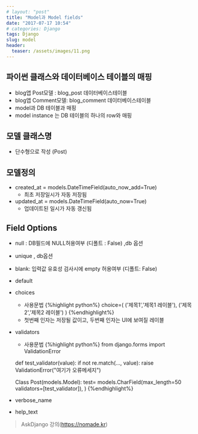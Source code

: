 ```yaml
---
# layout: "post"
title: "Model과 Model fields"
date: "2017-07-17 10:54"
# categories: Django
tags: Django
slug: model
header:
  teaser: /assets/images/11.png
---
```


## 파이썬 클래스와 데이터베이스 테이블의 매핑
- blog앱 Post모델 : blog_post 데이터베이스테이블
- blog앱 Comment모델: blog_comment 데이터베이스테이블
- model과 DB 테이블과 매핑
- model instance 는 DB 테이블의 하나의 row와 매핑

## 모델 클래스명
- 단수형으로 작성 (Post)

## 모델정의
- created_at = models.DateTimeField(auto_now_add=True)
  - 최초 저장일시가 자동 저장됨
- updated_at = models.DateTimeField(auto_now=True)
  - 업데이트된 일시가 자동 갱신됨

## Field Options
- null : DB필드에 NULL허용여부 (디폴트 : False) ,db 옵션
- unique , db옵션
- blank: 입력값 유효성 검사시에 empty 허용여부 (디폴트: False)
- default
- choices
  - 사용문법 {%highlight python%}
  choice=(
  ('제목1','제목1 레이블'),
  ('제목2','제목2 레이블')
  )
  {%endhighlight%}
  - 첫번째 인자는 저장될 값이고, 두번째 인자는 UI에 보여질 레이블
- validators
  - 사용문법 {%highlight python%}
  from django.forms import ValidationError

  def test_validator(value):
    if not re.match(..., value):
      raise ValidationError("여기가 오류메세지")

  Class Post(models.Model):
    test= models.CharField(max_length=50
      validators=[test_validator]),
        )
  {%endhighlight%}
- verbose_name
- help_text

> AskDjango 강의(https://nomade.kr)
